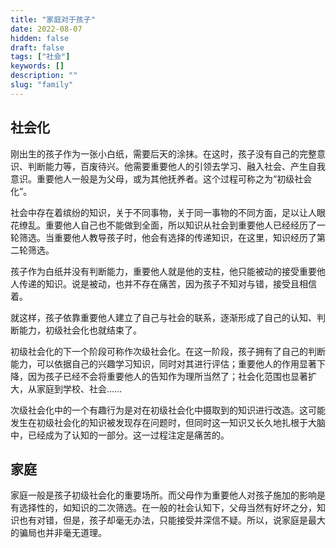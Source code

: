 ```yaml
---
title: "家庭对于孩子"
date: 2022-08-07
hidden: false
draft: false
tags: ["社会"]
keywords: []
description: ""
slug: "family"
---
```


## 社会化

刚出生的孩子作为一张小白纸，需要后天的涂抹。在这时，孩子没有自己的完整意识、判断能力等，百废待兴。他需要重要他人的引领去学习、融入社会、产生自我意识。重要他人一般是为父母，或为其他抚养者。这个过程可称之为“初级社会化”。

社会中存在着缤纷的知识，关于不同事物，关于同一事物的不同方面，足以让人眼花缭乱。重要他人自己也不能做到全面，所以知识从社会到重要他人已经经历了一轮筛选。当重要他人教导孩子时，他会有选择的传递知识，在这里，知识经历了第二轮筛选。

孩子作为白纸并没有判断能力，重要他人就是他的支柱，他只能被动的接受重要他人传递的知识。说是被动，也并不存在痛苦，因为孩子不知对与错，接受且相信着。

就这样，孩子依靠重要他人建立了自己与社会的联系，逐渐形成了自己的认知、判断能力，初级社会化也就结束了。

初级社会化的下一个阶段可称作次级社会化。在这一阶段，孩子拥有了自己的判断能力，可以依据自己的兴趣学习知识，同时对其进行评估；重要他人的作用显著下降，因为孩子已经不会将重要他人的告知作为理所当然了；社会化范围也显著扩大，从家庭到学校、社会……

次级社会化中的一个有趣行为是对在初级社会化中摄取到的知识进行改造。这可能发生在初级社会化的知识被发现存在问题时，但同时这一知识又长久地扎根于大脑中，已经成为了认知的一部分。这一过程注定是痛苦的。

## 家庭

家庭一般是孩子初级社会化的重要场所。而父母作为重要他人对孩子施加的影响是有选择性的，如知识的二次筛选。在一般的社会认知下，父母当然有好坏之分，知识也有对错，但是，孩子却毫无办法，只能接受并深信不疑。所以，说家庭是最大的骗局也并非毫无道理。
